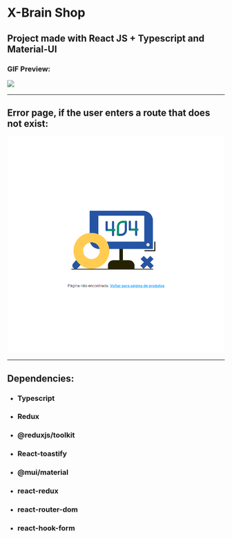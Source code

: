 # X-Brain Shop

## Project made with React JS + Typescript and Material-UI

### GIF Preview:

![](./src/assetsREADME/project.gif)

---
## Error page, if the user enters a route that does not exist:

![](./src/assetsREADME/error.png)

---
## Dependencies:

- ### Typescript
- ### Redux
- ### @reduxjs/toolkit
- ### React-toastify
- ### @mui/material
- ### react-redux
- ### react-router-dom
- ### react-hook-form

